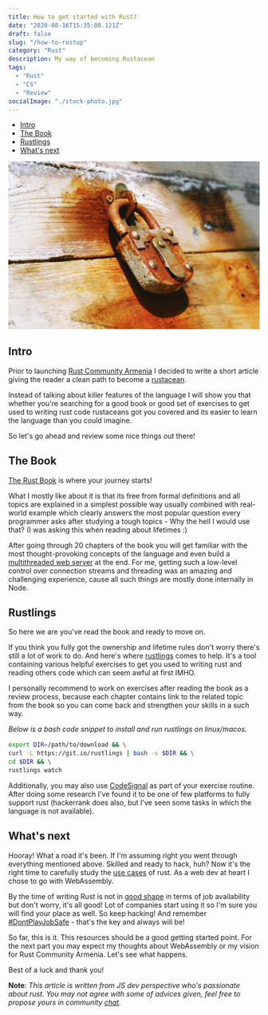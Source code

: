 ```yaml
---
title: How to get started with Rust?
date: "2020-08-16T15:35:00.121Z"
draft: false
slug: "/how-to-rustup"
category: "Rust"
description: My way of becoming Rustacean
tags:
  - "Rust"
  - "CS"
  - "Review"
socialImage: "./stock-photo.jpg"
---
```

- [Intro](#intro)
- [The Book](#the-book)
- [Rustlings](#rustlings)
- [What's next](#whats-next)

![Rusty lock](./stock-photo.jpg)

## Intro
Prior to launching [Rust Community Armenia](https://t.me/rustarmenia) I decided to write a short article giving the reader a clean path to become a [rustacean](https://www.rustaceans.org/).

Instead of talking about killer features of the language I will show you that whether you're searching for a good book or good set of exercises to get used to writing rust code rustaceans got you covered and its easier to learn the language than you could imagine.

So let's go ahead and review some nice things out there!

## The Book
[The Rust Book](https://doc.rust-lang.org/book/) is where your journey starts!

What I mostly like about it is that its free from formal definitions and all topics are explained in a simplest possible way usually combined with real-world example which clearly answers the most popular question every programmer asks after studying a tough topics - Why the hell I would use that? (I was asking this when reading about lifetimes :) 

After going through 20 chapters of the book you will get familiar with the most thought-provoking concepts of the language and even build a [multithreaded web server](https://doc.rust-lang.org/book/ch20-00-final-project-a-web-server.html) at the end. For me, getting such a low-level control over connection streams and threading was an amazing and challenging experience, cause all such things are mostly done internally in Node.  

## Rustlings
So here we are you've read the book and ready to move on.

If you think you fully got the ownership and lifetime rules don't worry there's still a lot of work to do. And here's where [rustlings](https://github.com/rust-lang/rustlings) comes to help. It's a tool containing various helpful exercises to get you used to writing rust and reading others code which can seem awful at first IMHO.

I personally recommend to work on exercises after reading the book as a review process, because each chapter contains link to the related topic from the book so you can come back and strengthen your skills in a such way. 

*Below is a bash code snippet to install and run rustlings on linux/macos.*

```bash
export DIR=/path/to/download && \
curl -L https://git.io/rustlings | bash -s $DIR && \
cd $DIR && \
rustlings watch
```

Additionally, you may also use [CodeSignal](https://codesignal.com/) as part of your exercise routine. After doing some research I've found it to be one of few platforms to fully support rust (hackerrank does also, but I've seen some tasks in which the language is not available).

## What's next
Hooray! What a road it's been. If I'm assuming right you went through everything mentioned above. Skilled and ready to hack, huh? Now it's the right time to carefully study the [use cases](https://www.rust-lang.org/what) of rust. As a web dev at heart I chose to go with WebAssembly.

By the time of writing Rust is not in [good shape](https://twitter.com/rustlang/status/1294024734804508679) in terms of job availability but don't worry, it's all good! Lot of companies start using it so I'm sure you will find your place as well. So keep hacking! And remember [#DontPlayJobSafe]() - that's the key and always will be!

So far, this is it. This resources should be a good getting started point. For the next part you may expect my thoughts about WebAssembly or my vision for Rust Community Armenia. Let's see what happens.

Best of a luck and thank you!

**Note**: *This article is written from JS dev perspective who's passionate about rust. You may not agree with some of advices given, feel free to propose yours in community [chat](https://t.me/rustarmenia).*


